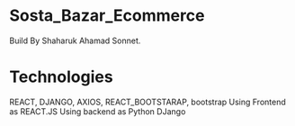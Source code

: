 # Sosta_Bazar_Ecommerce
Build By Shaharuk Ahamad Sonnet.


# Technologies

REACT, DJANGO, AXIOS, REACT_BOOTSTARAP, bootstrap
Using Frontend as REACT.JS 
Using backend as Python DJango
